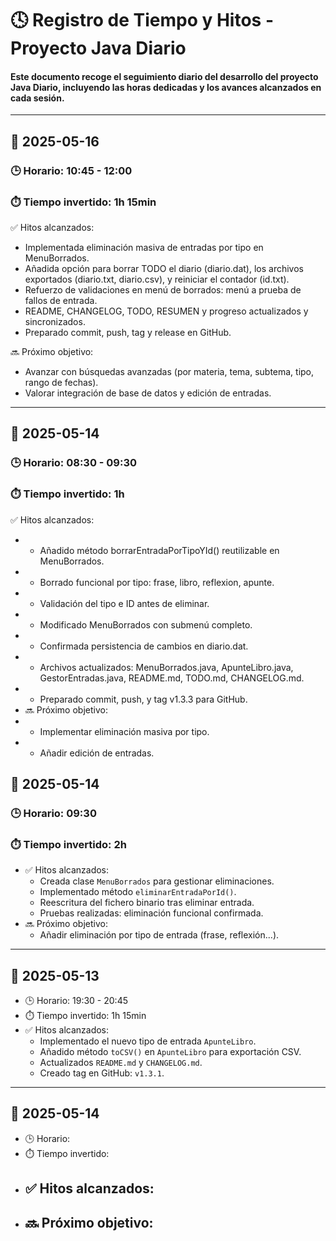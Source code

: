 # 🕓 Registro de Tiempo y Hitos - Proyecto Java Diario

#### Este documento recoge el seguimiento diario del desarrollo del proyecto **Java Diario**, incluyendo las horas dedicadas y los avances alcanzados en cada sesión.
--- 
## 📅 2025-05-16

### 🕒 Horario: 10:45 - 12:00

### ⏱️ Tiempo invertido: 1h 15min

✅ Hitos alcanzados:
- Implementada eliminación masiva de entradas por tipo en MenuBorrados.
- Añadida opción para borrar TODO el diario (diario.dat), los archivos exportados (diario.txt, diario.csv), y reiniciar el contador (id.txt).
- Refuerzo de validaciones en menú de borrados: menú a prueba de fallos de entrada.
- README, CHANGELOG, TODO, RESUMEN y progreso actualizados y sincronizados.
- Preparado commit, push, tag y release en GitHub.

🔜 Próximo objetivo:
- Avanzar con búsquedas avanzadas (por materia, tema, subtema, tipo, rango de fechas).
- Valorar integración de base de datos y edición de entradas.

---
## 📅 2025-05-14

### 🕒 Horario: 08:30 - 09:30

### ⏱️ Tiempo invertido: 1h

✅ Hitos alcanzados:
- - Añadido método borrarEntradaPorTipoYId() reutilizable en MenuBorrados.
- - Borrado funcional por tipo: frase, libro, reflexion, apunte.
- - Validación del tipo e ID antes de eliminar.
- - Modificado MenuBorrados con submenú completo.
- - Confirmada persistencia de cambios en diario.dat.
- - Archivos actualizados: MenuBorrados.java, ApunteLibro.java, GestorEntradas.java, README.md, TODO.md, CHANGELOG.md.
- - Preparado commit, push, y tag v1.3.3 para GitHub.
- 🔜 Próximo objetivo:
- - Implementar eliminación masiva por tipo.
- - Añadir edición de entradas.

## 📅 2025-05-14

### 🕒 Horario: 09:30
### ⏱️ Tiempo invertido: 2h
- ✅ Hitos alcanzados:
  - Creada clase `MenuBorrados` para gestionar eliminaciones.
  - Implementado método `eliminarEntradaPorId()`.
  - Reescritura del fichero binario tras eliminar entrada.
  - Pruebas realizadas: eliminación funcional confirmada.
- 🔜 Próximo objetivo:
  - Añadir eliminación por tipo de entrada (frase, reflexión...).
---

## 📅 2025-05-13

- 🕒 Horario: 19:30 - 20:45  
- ⏱️ Tiempo invertido: 1h 15min  
- ✅ Hitos alcanzados:
  - Implementado el nuevo tipo de entrada `ApunteLibro`.
  - Añadido método `toCSV()` en `ApunteLibro` para exportación CSV.
  - Actualizados `README.md` y `CHANGELOG.md`.
  - Creado tag en GitHub: `v1.3.1`.

---

## 📅 2025-05-14

- 🕒 Horario: 
- ⏱️ Tiempo invertido: 
- ✅ Hitos alcanzados:
  - 
- 🔜 Próximo objetivo:
  - 
